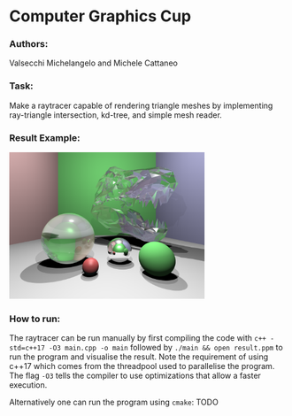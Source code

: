 # Computer Graphics Cup

### Authors: 

Valsecchi Michelangelo and Michele Cattaneo

### Task:

Make a raytracer capable of rendering triangle meshes by implementing ray-triangle intersection, kd-tree, and simple mesh reader.

### Result Example: 

<img src="./result.png" style="width: 70%"/>

### How to run:

The raytracer can be run manually by first compiling the code with `c++ -std=c++17 -O3 main.cpp -o main` followed by `./main && open result.ppm` to run the program and visualise the result. Note the requirement of using c++17 which comes from the threadpool used to parallelise the program. The flag `-O3` tells the compiler to use optimizations that allow a faster execution.

Alternatively one can run the program using `cmake`: TODO